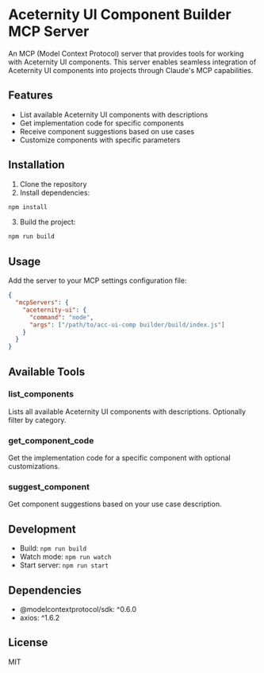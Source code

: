 # Aceternity UI Component Builder MCP Server

An MCP (Model Context Protocol) server that provides tools for working with Aceternity UI components. This server enables seamless integration of Aceternity UI components into projects through Claude's MCP capabilities.

## Features

- List available Aceternity UI components with descriptions
- Get implementation code for specific components
- Receive component suggestions based on use cases
- Customize components with specific parameters

## Installation

1. Clone the repository
2. Install dependencies:
```bash
npm install
```
3. Build the project:
```bash
npm run build
```

## Usage

Add the server to your MCP settings configuration file:

```json
{
  "mcpServers": {
    "aceternity-ui": {
      "command": "node",
      "args": ["/path/to/acc-ui-comp builder/build/index.js"]
    }
  }
}
```

## Available Tools

### list_components
Lists all available Aceternity UI components with descriptions. Optionally filter by category.

### get_component_code
Get the implementation code for a specific component with optional customizations.

### suggest_component
Get component suggestions based on your use case description.

## Development

- Build: `npm run build`
- Watch mode: `npm run watch`
- Start server: `npm run start`

## Dependencies

- @modelcontextprotocol/sdk: ^0.6.0
- axios: ^1.6.2

## License

MIT
